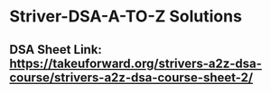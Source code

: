 # Striver-DSA-A-TO-Z Solutions 
## DSA Sheet Link: <a> https://takeuforward.org/strivers-a2z-dsa-course/strivers-a2z-dsa-course-sheet-2/ </a>
